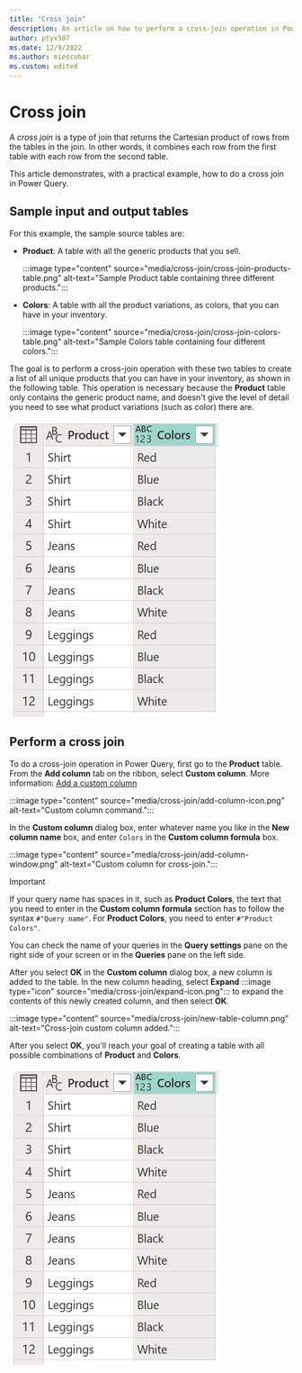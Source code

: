 ```yaml
---
title: "Cross join"
description: An article on how to perform a cross-join operation in Power Query. 
author: ptyx507
ms.date: 12/9/2022
ms.author: miescobar
ms.custom: edited
---
```


# Cross join

A *cross join* is a type of join that returns the Cartesian product of rows from the tables in the join. In other words, it combines each row from the first table with each row from the second table.

This article demonstrates, with a practical example, how to do a cross join in Power Query.

## Sample input and output tables

For this example, the sample source tables are:

* **Product**: A table with all the generic products that you sell.

   :::image type="content" source="media/cross-join/cross-join-products-table.png" alt-text="Sample Product table containing three different products.":::

* **Colors**: A table with all the product variations, as colors, that you can have in your inventory.

   :::image type="content" source="media/cross-join/cross-join-colors-table.png" alt-text="Sample Colors table containing four different colors.":::

The goal is to perform a cross-join operation with these two tables to create a list of all unique products that you can have in your inventory, as shown in the following table. This operation is necessary because the **Product** table only contains the generic product name, and doesn't give the level of detail you need to see what product variations (such as color) there are.

![Final table after cross join listing each product with four different colors, for a total of 12 rows.](media/cross-join/cross-join-final-table.png "Final table after cross join operation")

## Perform a cross join

To do a cross-join operation in Power Query, first go to the **Product** table. From the **Add column** tab on the ribbon, select **Custom column**. More information: [Add a custom column](add-custom-column.md)

:::image type="content" source="media/cross-join/add-column-icon.png" alt-text="Custom column command.":::

In the **Custom column** dialog box, enter whatever name you like in the **New column name** box, and enter `Colors` in the **Custom column formula** box.

:::image type="content" source="media/cross-join/add-column-window.png" alt-text="Custom column for cross-join.":::

>[!IMPORTANT]
>If your query name has spaces in it, such as **Product Colors**, the text that you need to enter in the **Custom column formula** section has to follow the syntax ```#"Query name"```. For **Product Colors**, you need to enter ```#"Product Colors"```.
>
>You can check the name of your queries in the **Query settings** pane on the right side of your screen or in the **Queries** pane on the left side.

After you select **OK** in the **Custom column** dialog box, a new column is added to the table. In the new column heading, select **Expand** :::image type="icon" source="media/cross-join/expand-icon.png"::: to expand the contents of this newly created column, and then select **OK**.

:::image type="content" source="media/cross-join/new-table-column.png" alt-text="Cross-join custom column added.":::

After you select **OK**, you'll reach your goal of creating a table with all possible combinations of **Product** and **Colors**.

![Final table with each of the three products (shirt, jeans, and leggings) each listed with four colors (red, blue, black, and white).](media/cross-join/cross-join-final-table-2.png "Final table with each of the three products (shirt, jeans, and leggings) each listed with four colors (red, blue, black, and white)")
